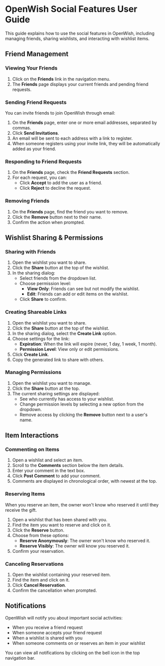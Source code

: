 # OpenWish Social Features User Guide

This guide explains how to use the social features in OpenWish, including managing friends, sharing wishlists, and interacting with wishlist items.

## Friend Management

### Viewing Your Friends

1. Click on the **Friends** link in the navigation menu.
2. The **Friends** page displays your current friends and pending friend requests.

### Sending Friend Requests

You can invite friends to join OpenWish through email:

1. On the **Friends** page, enter one or more email addresses, separated by commas.
2. Click **Send Invitations**.
3. An email will be sent to each address with a link to register.
4. When someone registers using your invite link, they will be automatically added as your friend.

### Responding to Friend Requests

1. On the **Friends** page, check the **Friend Requests** section.
2. For each request, you can:
   - Click **Accept** to add the user as a friend.
   - Click **Reject** to decline the request.

### Removing Friends

1. On the **Friends** page, find the friend you want to remove.
2. Click the **Remove** button next to their name.
3. Confirm the action when prompted.

## Wishlist Sharing & Permissions

### Sharing with Friends

1. Open the wishlist you want to share.
2. Click the **Share** button at the top of the wishlist.
3. In the sharing dialog:
   - Select friends from the dropdown list.
   - Choose permission level:
     - **View Only**: Friends can see but not modify the wishlist.
     - **Edit**: Friends can add or edit items on the wishlist.
   - Click **Share** to confirm.

### Creating Shareable Links

1. Open the wishlist you want to share.
2. Click the **Share** button at the top of the wishlist.
3. In the sharing dialog, select the **Create Link** option.
4. Choose settings for the link:
   - **Expiration**: When the link will expire (never, 1 day, 1 week, 1 month).
   - **Permission Level**: View only or edit permissions.
5. Click **Create Link**.
6. Copy the generated link to share with others.

### Managing Permissions

1. Open the wishlist you want to manage.
2. Click the **Share** button at the top.
3. The current sharing settings are displayed:
   - See who currently has access to your wishlist.
   - Change permission levels by selecting a new option from the dropdown.
   - Remove access by clicking the **Remove** button next to a user's name.

## Item Interactions

### Commenting on Items

1. Open a wishlist and select an item.
2. Scroll to the **Comments** section below the item details.
3. Enter your comment in the text box.
4. Click **Post Comment** to add your comment.
5. Comments are displayed in chronological order, with newest at the top.

### Reserving Items

When you reserve an item, the owner won't know who reserved it until they receive the gift.

1. Open a wishlist that has been shared with you.
2. Find the item you want to reserve and click on it.
3. Click the **Reserve** button.
4. Choose from these options:
   - **Reserve Anonymously**: The owner won't know who reserved it.
   - **Reserve Visibly**: The owner will know you reserved it.
5. Confirm your reservation.

### Canceling Reservations

1. Open the wishlist containing your reserved item.
2. Find the item and click on it.
3. Click **Cancel Reservation**.
4. Confirm the cancellation when prompted.

## Notifications

OpenWish will notify you about important social activities:

- When you receive a friend request
- When someone accepts your friend request
- When a wishlist is shared with you
- When someone comments on or reserves an item in your wishlist

You can view all notifications by clicking on the bell icon in the top navigation bar.
